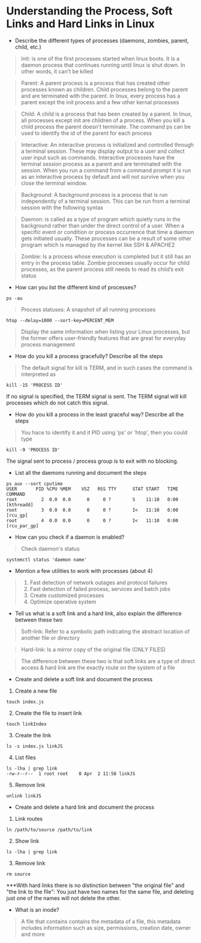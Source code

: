 # Understanding  the Process, Soft Links and Hard Links in Linux  
* Describe the different types of processes (daemons, zombies, parent, child, etc.)  

>Init: is one of the first processes started when linux boots. It is a daemon process that continues running until linux is shut down. In other words, it can't be killed  

>Parent: A parent process is a process that has created other processes known as children. Child processes belong to the parent and are terminated with the parent. In linux, every process has a parent except the init process and a few other kernal processes  

>Child: A child is a process that has been created by a parent. In linux, all processes except init are children of a process. When you kill a child process the parent doesn't terminate. The command ps can be used to identify the id of the parent for each process  

>Interactive: An interactive process is initialized and controlled through a terminal session. These may display output to a user and collect user input such as commands. Interactive processes have the terminal session process as a parent and are terminated with the session. When you run a command from a command prompt it is run as an interactive process by default and will not survive when you close the terminal window.  

>Background:  A background process is a process that is run independently of a terminal session. This can be run from a terminal session with the following syntax  

>Daemon: is called as a type of program which quietly runs in the background rather than under the direct control of a user. When a specific event or condition or process occurrence that time a daemon gets initiated usually. These processes can be a result of some other program which is managed by the kernel like SSH & APACHE2  

>Zombie: Is a process whose execution is completed but it still has an entry in the process table. Zombie processes usually occur for child processes, as the parent process still needs to read its child’s exit status  

* How can you list the different kind of processes?  

```
ps -au
```
>Process statuses: A snapshot of all running processes  
```
htop --delay=1000 --sort-key=PERCENT_MEM
```  
>Display the same information when listing your Linux processes, but the former offers user-friendly features that are great for everyday process management  

* How do you kill a process gracefully? Describe all the steps  

>The default signal for kill is TERM, and in such cases the command is interpreted as 
```
kill -15 'PROCESS ID'
```  
If no signal is specified, the TERM signal is sent. The TERM signal will kill processes which do not catch this signal.  

* How do you kill a process in the least graceful way? Describe all the steps  

>You hace to identify it and it PID using 'ps' or 'htop', then you could type
```
kill -9 'PROCESS ID'
```  
The signal sent to process / process group is to exit with no blocking.  

* List all the daemons running and document the steps  
```
ps aux --sort cputime
USER       PID %CPU %MEM    VSZ   RSS TTY      STAT START   TIME COMMAND
root         2  0.0  0.0      0     0 ?        S    11:10   0:00 [kthreadd]
root         3  0.0  0.0      0     0 ?        I<   11:10   0:00 [rcu_gp]
root         4  0.0  0.0      0     0 ?        I<   11:10   0:00 [rcu_par_gp]

```
* How can you check if a daemon is enabled?  
>Check daemon's status  
```
systemctl status 'daemon name'
```

* Mention a few utilities to work with processes (about 4)  

>1. Fast detection of network outages and protocol failures  
>2. Fast detection of failed process, services and batch jobs  
>3. Create customized processes
>4. Optimize operative system  

* Tell us what is a soft link and a hard link, also explain the difference between these two  
>Soft-link: Refer to a symbolic path indicating the abstract location of another file or directory  

>Hard-link: Is a mirror copy of the original file (ONLY FILES)  

>The difference between these two is that soft links are a type of direct access & hard link are the exactly route on the system of a file
* Create and delete a soft link and document the process  
1. Create a new file
```
touch index.js
```
2. Create the file to insert link
```
touch linkIndex
```
3. Create the link  
```
ls -s index.js linkJS 
```
4. List files
```
ls -lha | grep link
-rw-r--r--  1 root root    0 Apr  2 11:58 linkJS
```
5. Remove link
```
unlink linkJS
```
* Create and delete a hard link and document the process  
1. Link routes
```
ln /path/to/source /path/to/link
```
2. Show link
```
ls -lha | grep link
```
3. Remove link  
```
rm source
```
***With hard links there is no distinction between "the original file" and "the link to the file": You just have two names for the same file, and deleting just one of the names will not delete the other.
* What is an inode?  
>A file that contains contains the metadata of a file, this metadata includes information such as size, permissions, creation date, owner and more